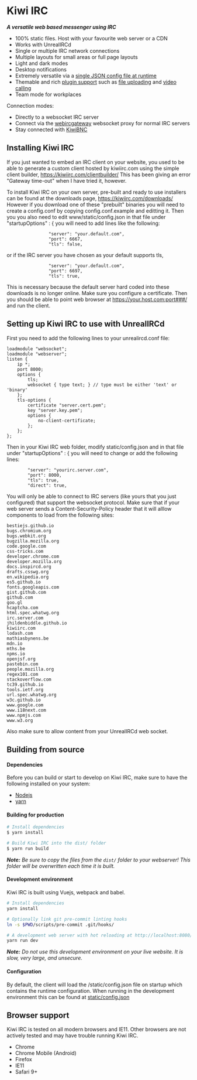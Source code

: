 # Kiwi IRC

***A versatile web based messenger using IRC***


- 100% static files. Host with your favourite web server or a CDN
- Works with UnrealIRCd
- Single or multiple IRC network connections
- Multiple layouts for small areas or full page layouts
- Light and dark modes
- Desktop notifications
- Extremely versatile via a [single JSON config file at runtime](https://github.com/kiwiirc/kiwiirc/wiki/Configuration)
- Themable and rich [plugin support](https://github.com/kiwiirc/kiwiirc/wiki/Plugins) such as [file uploading](https://github.com/kiwiirc/plugin-fileuploader/) and [video calling](https://github.com/kiwiirc/plugin-conference)
- Team mode for workplaces

Connection modes:

- Directly to a websocket IRC server
- Connect via the [webircgateway](https://github.com/kiwiirc/webircgateway) websocket proxy for normal IRC servers
- Stay connected with [KiwiBNC](https://github.com/kiwiirc/kiwibnc)

## Installing Kiwi IRC
If you just wanted to embed an IRC client on your website, you used to be able to generate a custom client hosted by kiwiirc.com using the simple client builder, https://kiwiirc.com/clientbuilder/
This has been giving an error "Gateway time-out" when I have tried it, however.

To install Kiwi IRC on your own server, pre-built and ready to use installers can be found at the downloads page, https://kiwiirc.com/downloads/
However if you download one of these "prebuilt" binaries you will need to create a config.conf by copying config.conf.example and editting it. Then you you also need
to edit www/static/config.json
in that file under "startupOptions" : { you will need to add lines like the following:
```
                "server": "your.default.com",
                "port": 6667,
                "tls": false,
```
or if the IRC server you have chosen as your default supports tls,
```
                "server": "your.default.com",
                "port": 6697,
                "tls": true,
```
This is necessary because the default server hard coded into these downloads is no longer online.
Make sure you configure a certificate. Then you should be able to point web browser at https://your.host.com:port###/ and run the client.

## Setting up Kiwi IRC to use with UnrealIRCd
First you need to add the following lines to your unrealircd.conf file:
```
loadmodule "websocket";
loadmodule "webserver";
listen {
    ip *;
    port 8000;
    options {
        tls;
        websocket { type text; } // type must be either 'text' or 'binary'
    };
    tls-options {
        certificate "server.cert.pem";
        key "server.key.pem";
        options {
            no-client-certificate;
        };
    };
};
```
Then in your Kiwi IRC web folder, modify static/config.json and in that file under "startupOptions" : { you will need to change or add the following lines:
```
        "server": "yourirc.server.com",
        "port": 8000,
        "tls": true,
        "direct": true,
```
You will only be able to connect to IRC servers (like yours that you just configured) that support the websocket protocol. Make sure that if your web server
sends a Content-Security-Policy header that it will alllow components to load from the following sites:
```
bestiejs.github.io
bugs.chromium.org
bugs.webkit.org
bugzilla.mozilla.org
code.google.com
css-tricks.com
developer.chrome.com
developer.mozilla.org
docs.inspircd.org
drafts.csswg.org
en.wikipedia.org
es5.github.io
fonts.googleapis.com
gist.github.com
github.com
goo.gl
hcaptcha.com
html.spec.whatwg.org
irc.server.com
jhildenbiddle.github.io
kiwiirc.com
lodash.com
mathiasbynens.be
mdn.io
mths.be
npms.io
openjsf.org
pastebin.com
people.mozilla.org
regex101.com
stackoverflow.com
tc39.github.io
tools.ietf.org
url.spec.whatwg.org
w3c.github.io
www.google.com
www.i18next.com
www.npmjs.com
www.w3.org
```
Also make sure to allow content from your UnrealIRCd web socket.

## Building from source
#### Dependencies
Before you can build or start to develop on Kiwi IRC, make sure to have the following installed on your system:
* [Nodejs](https://nodejs.org/)
* [yarn](https://yarnpkg.com/)

#### Building for production

``` bash
# Install dependencies
$ yarn install

# Build Kiwi IRC into the dist/ folder
$ yarn run build
```

***Note:*** *Be sure to copy the files from the `dist/` folder to your webserver! This folder will be overwritten each time it is built.*

#### Development environment
Kiwi IRC is built using Vuejs, webpack and babel.

``` bash
# Install dependencies
yarn install

# Optionally link git pre-commit linting hooks
ln -s $PWD/scripts/pre-commit .git/hooks/

# A development web server with hot reloading at http://localhost:8080/
yarn run dev
```

***Note:*** *Do not use this development environment on your live website. It is slow, very large, and unsecure.*

#### Configuration

By default, the client will load the /static/config.json file on startup which
contains the runtime configuration. When running in the development environment this can be found at [static/config.json](static/config.json)


## Browser support

Kiwi IRC is tested on all modern browsers and IE11. Other browsers are not actively tested and may have trouble running Kiwi IRC.
* Chrome
* Chrome Mobile (Android)
* Firefox
* IE11
* Safari 9+

